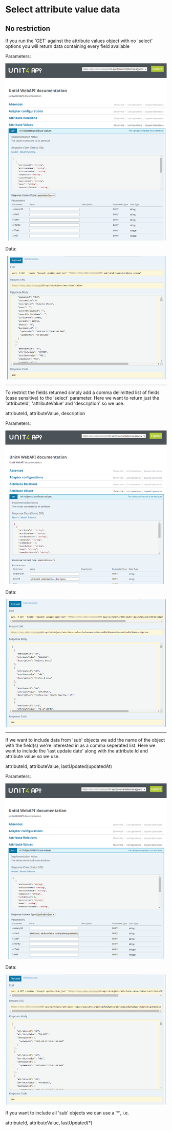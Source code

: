 # Select attribute value data

## No restriction

If you run the 'GET' against the attribute values object with no 'select' options you will return data containing every field available

Parameters: 

![NoRestriction](Assets/NoRestriction.png)

Data:

![NoRestrictionData](Assets/NoRestrictionData.png)

---

To restrict the fields returned simply add a comma delimitted list of fields (case sensitive) to the 'select' parameter.  Here we want to return just the 'attributeId', 'attributeValue' and 'description' so we use.

attributeId, attributeValue, description

Parameters:

![SimpleSelect](Assets/SimpleSelect.png)

Data:

![SimpleSelectData](Assets/SimpleSelectData.png)

---

If we want to include data from 'sub' objects we add the name of the object with the field(s) we're interested in as a comma seperated list.  Here we want to include the 'last update date' along with the attribute Id and attribute value so we use.

attributeId, attributeValue, lastUpdated(updatedAt)

Parameters:

![ComplexSelect](Assets/ComplexSelect.png)

Data:

![ComplexSelectData](Assets/ComplexSelectData.png)

If you want to include all 'sub' objects we can use a '*', i.e.

attributeId, attributeValue, lastUpdated(*)




